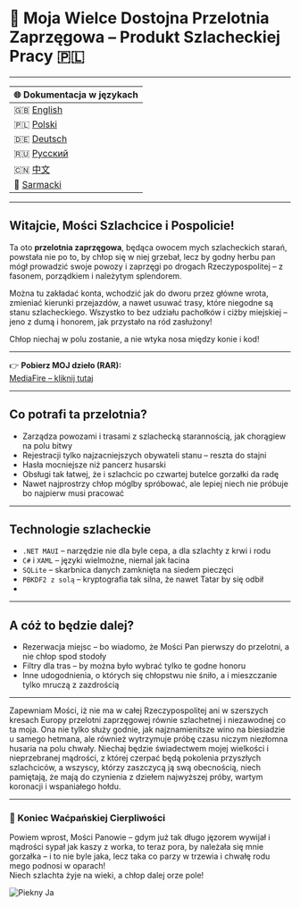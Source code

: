 # 🐎 Moja Wielce Dostojna Przelotnia Zaprzęgowa – Produkt Szlacheckiej Pracy 🇵🇱

---

| 🌐 Dokumentacja w językach |  
|---------------------------|  
| 🇬🇧 [English](README.md) |  
| 🇵🇱 [Polski](README-PL.md) |  
| 🇩🇪 [Deutsch](README-DE.md) |  
| 🇷🇺 [Русский](README-RU.md) |  
| 🇨🇳 [中文](README-ZH.md) |  
| 🏰 [Sarmacki](README-SARMACKI.md) |

---

## Witajcie, Mości Szlachcice i Pospolicie!

Ta oto **przelotnia zaprzęgowa**, będąca owocem mych szlacheckich starań, powstała nie po to, by chłop się w niej grzebał, lecz by godny herbu pan mógł prowadzić swoje powozy i zaprzęgi po drogach Rzeczypospolitej – z fasonem, porządkiem i należytym splendorem.

Można tu zakładać konta, wchodzić jak do dworu przez główne wrota, zmieniać kierunki przejazdów, a nawet usuwać trasy, które niegodne są stanu szlacheckiego. Wszystko to bez udziału pachołków i ciżby miejskiej – jeno z dumą i honorem, jak przystało na ród zasłużony!

Chłop niechaj w polu zostanie, a nie wtyka nosa między konie i kod!

---

👉 **Pobierz MOJ dzieło (RAR):**  
[MediaFire – kliknij tutaj](https://www.mediafire.com/file/jiod1vuoa9j1ulv/projekt.rar/file)

---

## Co potrafi ta przelotnia?

- Zarządza powozami i trasami z szlachecką starannością, jak chorągiew na polu bitwy  
- Rejestracji tylko najzacniejszych obywateli stanu – reszta do stajni  
- Hasła mocniejsze niż pancerz husarski 
- Obsługi tak łatwej, że i szlachcic po czwartej butelce gorzałki da radę  
- Nawet najprostrzy chłop móglby spróbować, ale lepiej niech nie próbuje bo najpierw musi pracować

---

## Technologie szlacheckie

- `.NET MAUI` – narzędzie nie dla byle cepa, a dla szlachty z krwi i rodu  
- `C#` i `XAML` – języki wielmożne, niemal jak łacina  
- `SQLite` – skarbnica danych zamknięta na siedem pieczęci  
- `PBKDF2 z solą` – kryptografia tak silna, że nawet Tatar by się odbił
- 
---

## A cóż to będzie dalej?

- Rezerwacja miejsc – bo wiadomo, że Mości Pan pierwszy do przelotni, a nie chłop spod stodoły  
- Filtry dla tras – by można było wybrać tylko te godne honoru  
- Inne udogodnienia, o których się chłopstwu nie śniło, a i mieszczanie tylko mruczą z zazdrością  

---

Zapewniam Mości, iż nie ma w całej Rzeczypospolitej ani w szerszych kresach Europy przelotni zaprzęgowej równie szlachetnej i niezawodnej co ta moja. Ona nie tylko służy godnie, jak najznamienitsze wino na biesiadzie u samego hetmana, ale również wytrzymuje próbę czasu niczym niezłomna husaria na polu chwały. Niechaj będzie świadectwem mojej wielkości i nieprzebranej mądrości, z której czerpać będą pokolenia przyszłych szlachciców, a wszyscy, którzy zaszczycą ją swą obecnością, niech pamiętają, że mają do czynienia z dziełem najwyższej próby, wartym koronacji i wspaniałego hołdu.


---

### 🏁 Koniec Waćpańskiej Cierpliwości

Powiem wprost, Mości Panowie – gdym już tak długo jęzorem wywijał i mądrości sypał jak kaszy z worka, to teraz pora, by należała się mnie gorzałka – i to nie byle jaka, lecz taka co parzy w trzewia i chwałę rodu mego podnosi w oparach!  
Niech szlachta żyje na wieki, a chłop dalej orze pole!

![Piekny Ja](https://hdtvpolska.com/wp-content/uploads/2023/10/1670-film-netflix.jpg)

